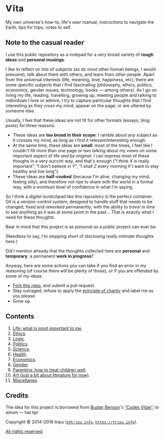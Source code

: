 # V&#299;ta

My own universe's how-to, life's user manual, instructions to navigate the Earth, tips for tripu, notes to self.

## Note to the casual reader

I use this public repository as a notepad for a very broad variety of **rough ideas** and **personal musings**.

I like to reflect on lots of subjects (as do most other human beings, I would presume), talk about them with others, and learn from other people.
Apart from the universal interests (life, meaning, love, happiness, etc), there are some specific subjects that I find fascinating
(philosophy, ethics, politics, economics, gender issues, technology, books&nbsp;&mdash;&nbsp;among others).
As I go on living my life, reading, travelling, growing up, meeting people and talking to individuals I love or admire, I try to capture particular thoughts
that I find interesting as they cross my mind, appear on the page, or are uttered by someone else.

Usually, I feel that these ideas are not fit for other formats (essays, blog posts) for three reasons:
* These ideas are **too broad in their scope**: I ramble about any subject as it crosses my mind, as long as I find it relevant/interesting enough.
* At the same time, these ideas are **small**: most of the times, I feel like I couldn't fill more than one page or two talking about my views on some important
  aspect of life *and be original*.
  I can express most of these thoughs in a very succint way, and that's enough (&ldquo;I think *X* is really important&rdquo;, &ldquo;I don't believe in
  *Y*&rdquo;, &ldquo;I shall *Z* every morning if I want to stay healthy and live long&rdquo;).
* These ideas are **half-cooked** (because I'm alive, changing my mind, feeling silly), and therefore not ripe to share with the world in a formal way, with a
  minimum level of confidence in what I'm saying.

So I think a *digital scratchpad* like this repository is the perfect container.
Git is a version-control system; designed to handle stuff that needs to be changed, fixed and reworked permanently; with the ability to *travel in time* to see
anything as it was at some point in the past&hellip;
That is exactly what I need for these thoughts.

Bear in mind that this project is as personal as a public project can ever be.

(Needless to say, I'm stopping short of disclosing *really intimate thoughts* here.)

Did I mention already that the thoughts collected here are **personal** and **temporary**, a permanent **work in progress**?

Anyway, here are some actions you can take if you find an error in my reasoning (of course there will be plenty of those), or if you are offended by some of my
ideas:
* [Fork this repo](https://github.com/tripu/Vita/#fork-destination-box), and submit a pull request.
* Stay outraged, refuse to apply the [principle of charity](https://en.wikipedia.org/wiki/Principle_of_charity) and label me as you please.
* Grow up.

## Contents

1. [Life: what is most important to me](life.md).
1. [Ethics](ethics.md).
1. [Logic](logic.md).
1. [Politics](politics.md).
1. [Science](science.md).
1. [Health](health.md).
1. [Economics](economics.md).
1. [Gender](gender.md).
1. [Parenting: how to treat children well](parenting.md).
1. [Art (just a bit about literature for now)](art.md).
1. [Miscellanea](miscellanea.md).

## Credits

The idea for this project is borrowed from [Buster Benson](https://github.com/busterbenson)'s
[&ldquo;Codex Vitae&rdquo;](https://github.com/busterbenson/public/blob/master/Codex.md), to whom&nbsp;&mdash;&nbsp;hat tip!

Copyright &copy; 2014&ndash;2016 tripu ([`t@tripu.info`](mailto:t@tripu.info), [`https://tripu.info`](https://tripu.info/)).

[All rights reserved](LICENSE.md).
